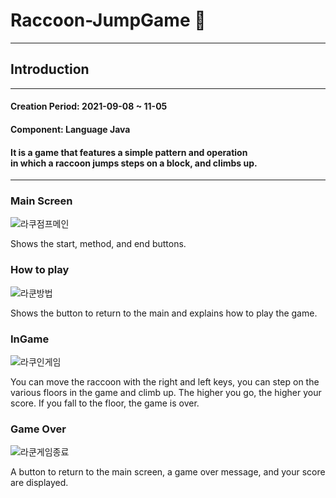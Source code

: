 # Raccoon-JumpGame 🦝
***
## Introduction
***
#### Creation Period: 2021-09-08 ~ 11-05
#### Component: Language Java
#### It is a game that features a simple pattern and operation <br> in which a raccoon jumps steps on a block, and climbs up.

***
### Main Screen
![라쿠점프메인](https://user-images.githubusercontent.com/99002828/162566247-3088b42b-6712-43f8-ba13-582c29c78d84.png)

Shows the start, method, and end buttons.

### How to play
![라쿤방법](https://user-images.githubusercontent.com/99002828/162566296-982745fa-b218-461f-b551-92b6a855d2cb.png)

Shows the button to return to the main and explains how to play the game.

### InGame
![라쿠인게임](https://user-images.githubusercontent.com/99002828/162566340-aad89058-ce2f-4862-8032-bfcf0fa3d9a6.png)

You can move the raccoon with the right and left keys, you can step on the various floors in the game and climb up.
The higher you go, the higher your score. If you fall to the floor, the game is over.

### Game Over
![라쿤게임종료](https://user-images.githubusercontent.com/99002828/162566442-291f1645-e27a-4423-acc9-6d86177bcbc7.png)

A button to return to the main screen, a game over message, and your score are displayed.

